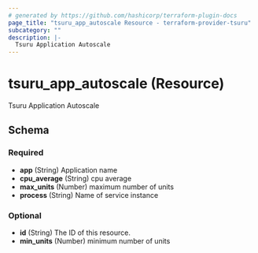 ```yaml
---
# generated by https://github.com/hashicorp/terraform-plugin-docs
page_title: "tsuru_app_autoscale Resource - terraform-provider-tsuru"
subcategory: ""
description: |-
  Tsuru Application Autoscale
---
```


# tsuru_app_autoscale (Resource)

Tsuru Application Autoscale



<!-- schema generated by tfplugindocs -->
## Schema

### Required

- **app** (String) Application name
- **cpu_average** (String) cpu average
- **max_units** (Number) maximum number of units
- **process** (String) Name of service instance

### Optional

- **id** (String) The ID of this resource.
- **min_units** (Number) minimum number of units


